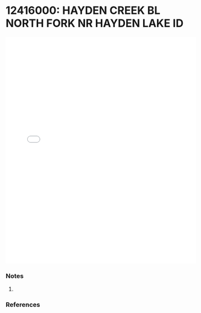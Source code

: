 # 12416000: HAYDEN CREEK BL NORTH FORK NR HAYDEN LAKE ID

<iframe src="/_static/stations/12416000_fdc.html" width="100%" height="600" frameborder="0"></iframe>

### Notes
1. 

### References

